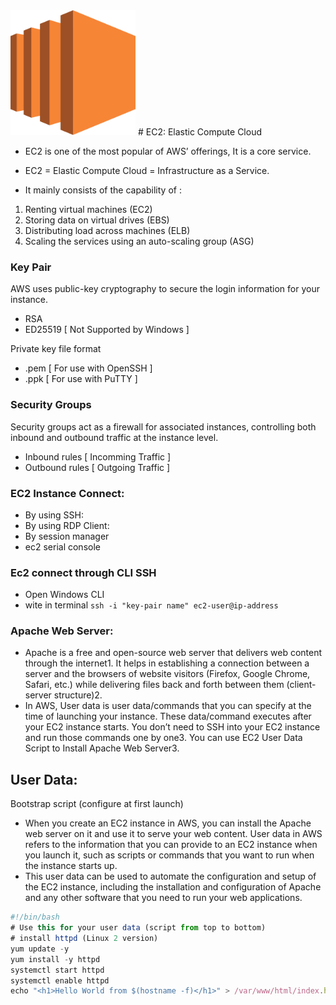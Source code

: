 <img src="https://github.com/vaibhavkapase1302/AWS-Services/blob/main/EC2%20Section/EC2%20Logo.png" width="200" height="200" alt="AWS EC2 Logo">
# EC2: Elastic Compute Cloud

* EC2 is one of the most popular of AWS’ offerings, It is a core service.
* EC2 = Elastic Compute Cloud = Infrastructure as a Service.
 
* It mainly consists of the capability of :
1. Renting virtual machines (EC2)
2. Storing data on virtual drives (EBS)
3. Distributing load across machines (ELB)
4. Scaling the services using an auto-scaling group (ASG)

### Key Pair
AWS uses public-key cryptography to secure the login information for your instance.
- RSA 
- ED25519 [ Not Supported by Windows ]

Private key file format
- .pem [ For use with OpenSSH ]
- .ppk [ For use with PuTTY ]
 
### Security Groups
Security groups act as a firewall for associated instances, controlling both inbound and outbound traffic at the instance level.
- Inbound rules [ Incomming Traffic ]
- Outbound rules [ Outgoing Traffic ]

### EC2 Instance Connect:
* By using SSH:
* By using RDP Client:
* By session manager
* ec2 serial console

### Ec2 connect through CLI SSH
* Open Windows CLI 
* wite in terminal ```ssh -i "key-pair name" ec2-user@ip-address```



### Apache Web Server:
* Apache is a free and open-source web server that delivers web content through the internet1. It helps in establishing a connection between a server and the browsers of website visitors (Firefox, Google Chrome, Safari, etc.) while delivering files back and forth between them (client-server structure)2.
* In AWS, User data is user data/commands that you can specify at the time of launching your instance. These data/command executes after your EC2 instance starts. You don’t need to SSH into your EC2 instance and run those commands one by one3. You can use EC2 User Data Script to Install Apache Web Server3.


## User Data:
Bootstrap script (configure at first launch)

* When you create an EC2 instance in AWS, you can install the Apache web server on it and use it to serve your web content. User data in AWS refers to the information that you can provide to an EC2 instance when you launch it, such as scripts or commands that you want to run when the instance starts up. 
* This user data can be used to automate the configuration and setup of the EC2 instance, including the installation and configuration of Apache and any other software that you need to run your web applications.

```js
#!/bin/bash
# Use this for your user data (script from top to bottom)
# install httpd (Linux 2 version)
yum update -y
yum install -y httpd
systemctl start httpd
systemctl enable httpd
echo "<h1>Hello World from $(hostname -f)</h1>" > /var/www/html/index.html
```
